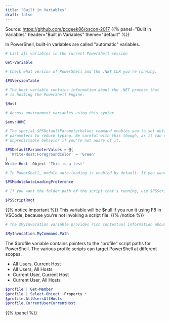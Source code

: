 ```yaml
---
title: "Built in Variables"
draft: false
---
```


Source: https://github.com/pcgeek86/oscon-2017
{{% panel="Built in Variables" header="Built in Variables" theme="default" %}}

In PowerShell, built-in variables are called "automatic" variables.

```powershell 
# List all variables in the current PowerShell session

Get-Variable
```
```powershell
# Check what version of PowerShell and the .NET CLR you're running.

$PSVersionTable
```

```powershell
# The host variable contains information about the .NET process that
# is hosting the PowerShell Engine.

$Host
```
```powershell
# Access environment variables using this syntax

$env:HOME
```
```powershell
# The special $PSDefaultParameterValues command enables you to set default
# parameters to reduce typing. Be careful with this though, as it can cause
# unpredictable behavior if you're not aware of it.

$PSDefaultParameterValues = @{
  'Write-Host:ForegroundColor' = 'Green'
}
Write-Host -Object 'This is a test'
```
```powershell
# In PowerShell, module auto-loading is enabled by default. If you want to control this feature, you can use the $PSModuleAutoLoadingPreference variable. It's a boolean value, so set it to either $true (enabled) or $false (disabled).

$PSModuleAutoLoadingPreference
```
```powershell
# If you want the folder path of the script that's running, use $PSScriptRoot.

$PSScriptRoot
```
{{% notice important %}}
This variable will be $null if you run it using F8 in VSCode, because you're not invoking a script file.
{{% /notice %}}

```powershell
# The $MyInvocation variable provides rich contextual information about the invocation of the current command / script. Dig into the $MyInvocation variable to figure out the full path to the current function

$MyInvocation.MyCommand.Path
```

The $profile variable contains pointers to the "profile" script paths for PowerShell. The various profile
scripts can target PowerShell at different scopes.

- All Users, Current Host
- All Users, All Hosts
- Current User, Current Host
- Current User, All Hosts

```powershell
$profile | Get-Member
$profile | Select-Object -Property *
$profile.AllUsersAllHosts
$profile.CurrentUserCurrentHost
```
{{% /panel %}}
